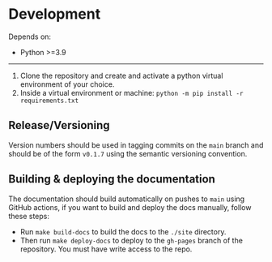 # Development

Depends on:

* Python >=3.9

---

1. Clone the repository and create and activate a python virtual environment of your choice.
1. Inside a virtual environment or machine: `python -m pip install -r requirements.txt`

## Release/Versioning

Version numbers should be used in tagging commits on the `main` branch and should be of the form `v0.1.7` using the semantic versioning convention.

## Building & deploying the documentation

The documentation should build automatically on pushes to `main` using GitHub actions, if you want to build and deploy the docs manually, follow these steps:

* Run `make build-docs` to build the docs to the `./site` directory.
* Then run `make deploy-docs` to deploy to the `gh-pages` branch of the repository. You must have write access to the repo.